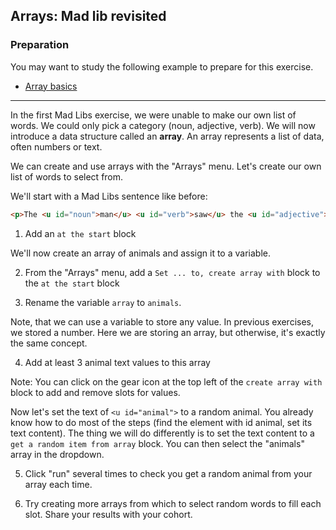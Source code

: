 ##  Arrays: Mad lib revisited

### Preparation ###
You may want to study the following example to prepare for this exercise.
- <a href="../examples.html#example_array_basics" target=_blank>Array basics</a>

---

In the first Mad Libs exercise, we were unable to make our own list of words. We could only pick a category (noun, adjective, verb).
We will now introduce a data structure called an **array**. An array represents a list of data, often numbers or text.

We can create and use arrays with the "Arrays" menu. Let's create our own list of words to select from.

We'll start with a Mad Libs sentence like before:

```html
<p>The <u id="noun">man</u> <u id="verb">saw</u> the <u id="adjective">white</u> <u id="animal">cat</u></p>
```

1. Add an `at the start` block

We'll now create an array of animals and assign it to a variable.

2. From the "Arrays" menu, add a `Set ... to, create array with` block to the `at the start` block

3. Rename the variable `array` to `animals`.

Note, that we can use a variable to store any value. In previous exercises, we stored a number. Here we are storing an array, but otherwise, it's exactly the same concept.

4. Add at least 3 animal text values to this array

Note: You can click on the gear icon at the top left of the `create array with` block to add and remove slots for values.

Now let's set the text of `<u id="animal">` to a random animal.
You already know how to do most of the steps (find the element with id animal, set its text content).
The thing we will do differently is to set the text content to a `get a random item from array` block. You can then select the "animals" array in the dropdown.

5. Click "run" several times to check you get a random animal from your array each time. 

6. Try creating more arrays from which to select random words to fill each slot. Share your results with your cohort.
